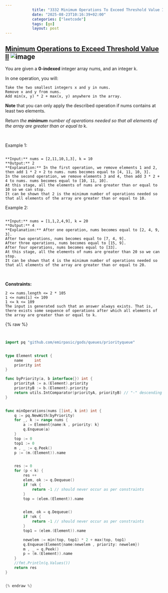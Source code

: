 ```yaml
---
            title: "3332 Minimum Operations To Exceed Threshold Value Ii"
            date: "2025-08-23T10:16:39+02:00"
            categories: ["leetcode"]
            tags: [go]
            layout: post
---
```

            
## [Minimum Operations to Exceed Threshold Value II](https://leetcode.com/problems/minimum-operations-to-exceed-threshold-value-ii) ![image](https://img.shields.io/badge/Difficulty-Medium-orange)

You are given a **0-indexed** integer array nums, and an integer k.

In one operation, you will:

	Take the two smallest integers x and y in nums.
	Remove x and y from nums.
	Add min(x, y) * 2 + max(x, y) anywhere in the array.

**Note** that you can only apply the described operation if nums contains at least two elements.

Return *the **minimum** number of operations needed so that all elements of the array are greater than or equal to* k.

 

Example 1:

```

**Input:** nums = [2,11,10,1,3], k = 10
**Output:** 2
**Explanation:** In the first operation, we remove elements 1 and 2, then add 1 * 2 + 2 to nums. nums becomes equal to [4, 11, 10, 3].
In the second operation, we remove elements 3 and 4, then add 3 * 2 + 4 to nums. nums becomes equal to [10, 11, 10].
At this stage, all the elements of nums are greater than or equal to 10 so we can stop.
It can be shown that 2 is the minimum number of operations needed so that all elements of the array are greater than or equal to 10.

```

Example 2:

```

**Input:** nums = [1,1,2,4,9], k = 20
**Output:** 4
**Explanation:** After one operation, nums becomes equal to [2, 4, 9, 3].
After two operations, nums becomes equal to [7, 4, 9].
After three operations, nums becomes equal to [15, 9].
After four operations, nums becomes equal to [33].
At this stage, all the elements of nums are greater than 20 so we can stop.
It can be shown that 4 is the minimum number of operations needed so that all elements of the array are greater than or equal to 20.
```

 

**Constraints:**

	2 <= nums.length <= 2 * 105
	1 <= nums[i] <= 109
	1 <= k <= 109
	The input is generated such that an answer always exists. That is, there exists some sequence of operations after which all elements of the array are greater than or equal to k.

{% raw %}


```go


import pq "github.com/emirpasic/gods/queues/priorityqueue"


type Element struct {
    name     int
    priority int
}

func byPriority(a, b interface{}) int {
    priorityA := a.(Element).priority
    priorityB := b.(Element).priority
    return utils.IntComparator(priorityA, priorityB) // "-" descending order
}


func minOperations(nums []int, k int) int {
    q := pq.NewWith(byPriority)
    for _, k := range nums {
        a := Element{name:k , priority: k}
        q.Enqueue(a)
    }
    top := 0
    top1 := 0
    m , _ := q.Peek()
    p := (m.(Element)).name


    res := 0
    for (p < k) {
        res ++
        elem, ok := q.Dequeue()
        if !ok {
            return -1 // should never occur as per constraints
        }
        top = (elem.(Element)).name


        elem, ok = q.Dequeue()
        if !ok {
            return -1 // should never occur as per constraints
        }
        top1 = (elem.(Element)).name

        newelem := min(top, top1) * 2 + max(top, top1)
        q.Enqueue(Element{name:newelem , priority: newelem})
        m , _ = q.Peek()
        p = (m.(Element)).name
    }
    //fmt.Println(q.Values())
    return res
}


{% endraw %}
```
